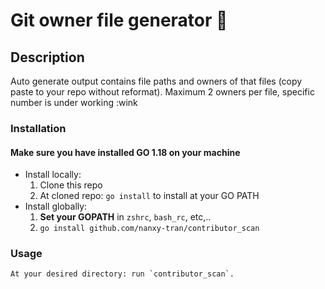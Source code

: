 # Git owner file generator 🔎
## Description
Auto generate output contains file paths and owners of that files (copy paste to your repo without reformat). 
Maximum 2 owners per file, specific number is under working :wink

### Installation
#### Make sure you have installed GO 1.18 on your machine
- Install locally: <br>
  1. Clone this repo <br>
  2. At cloned repo: `go install` to install at your GO PATH <br>
- Install globally:
  1. **Set your GOPATH** in `zshrc`, `bash_rc`, etc,..
  2. `go install github.com/nanxy-tran/contributor_scan` <br>
### Usage
    At your desired directory: run `contributor_scan`.


